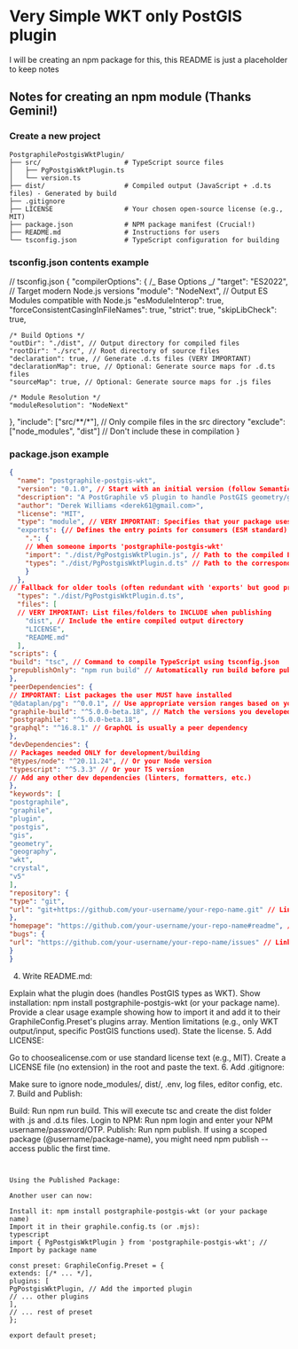 # Very Simple WKT only PostGIS plugin

I will be creating an npm package for this, this README is just a placeholder to keep notes

## Notes for creating an npm module (Thanks Gemini!)

### Create a new project

```
PostgraphilePostgisWktPlugin/
├── src/                     # TypeScript source files
│   ├── PgPostgisWktPlugin.ts
│   └── version.ts
├── dist/                    # Compiled output (JavaScript + .d.ts files) - Generated by build
├── .gitignore
├── LICENSE                  # Your chosen open-source license (e.g., MIT)
├── package.json             # NPM package manifest (Crucial!)
├── README.md                # Instructions for users
└── tsconfig.json            # TypeScript configuration for building
```

### tsconfig.json contents example

// tsconfig.json
{
"compilerOptions": {
/_ Base Options _/
"target": "ES2022", // Target modern Node.js versions
"module": "NodeNext", // Output ES Modules compatible with Node.js
"esModuleInterop": true,
"forceConsistentCasingInFileNames": true,
"strict": true,
"skipLibCheck": true,

    /* Build Options */
    "outDir": "./dist", // Output directory for compiled files
    "rootDir": "./src", // Root directory of source files
    "declaration": true, // Generate .d.ts files (VERY IMPORTANT)
    "declarationMap": true, // Optional: Generate source maps for .d.ts files
    "sourceMap": true, // Optional: Generate source maps for .js files

    /* Module Resolution */
    "moduleResolution": "NodeNext"

},
"include": ["src/**/*"], // Only compile files in the src directory
"exclude": ["node_modules", "dist"] // Don't include these in compilation
}

### package.json example



```json
{
  "name": "postgraphile-postgis-wkt",
  "version": "0.1.0", // Start with an initial version (follow Semantic Versioning)
  "description": "A PostGraphile v5 plugin to handle PostGIS geometry/geography types as WKT strings.",
  "author": "Derek Williams <derek61@gmail.com>",
  "license": "MIT",
  "type": "module", // VERY IMPORTANT: Specifies that your package uses ES Modules
  "exports": {// Defines the entry points for consumers (ESM standard)
    ".": {
    // When someone imports 'postgraphile-postgis-wkt'
    "import": "./dist/PgPostgisWktPlugin.js", // Path to the compiled ESM JavaScript file
    "types": "./dist/PgPostgisWktPlugin.d.ts" // Path to the corresponding type definition
    }
  },
// Fallback for older tools (often redundant with 'exports' but good practice)
  "types": "./dist/PgPostgisWktPlugin.d.ts",
  "files": [
  // VERY IMPORTANT: List files/folders to INCLUDE when publishing
    "dist", // Include the entire compiled output directory
    "LICENSE",
    "README.md"
  ],
"scripts": {
"build": "tsc", // Command to compile TypeScript using tsconfig.json
"prepublishOnly": "npm run build" // Automatically run build before publishing
},
"peerDependencies": {
// IMPORTANT: List packages the user MUST have installed
"@dataplan/pg": "^0.0.1", // Use appropriate version ranges based on your testing
"graphile-build": "^5.0.0-beta.18", // Match the versions you developed against
"postgraphile": "^5.0.0-beta.18",
"graphql": "^16.8.1" // GraphQL is usually a peer dependency
},
"devDependencies": {
// Packages needed ONLY for development/building
"@types/node": "^20.11.24", // Or your Node version
"typescript": "^5.3.3" // Or your TS version
// Add any other dev dependencies (linters, formatters, etc.)
},
"keywords": [
"postgraphile",
"graphile",
"plugin",
"postgis",
"gis",
"geometry",
"geography",
"wkt",
"crystal",
"v5"
],
"repository": {
"type": "git",
"url": "git+https://github.com/your-username/your-repo-name.git" // Link to your Git repo
},
"homepage": "https://github.com/your-username/your-repo-name#readme", // Link to repo/docs
"bugs": {
"url": "https://github.com/your-username/your-repo-name/issues" // Link to issue tracker
}
}
```

4. Write README.md:

Explain what the plugin does (handles PostGIS types as WKT).
Show installation: npm install postgraphile-postgis-wkt (or your package name).
Provide a clear usage example showing how to import it and add it to their GraphileConfig.Preset's plugins array.
Mention limitations (e.g., only WKT output/input, specific PostGIS functions used).
State the license.
5. Add LICENSE:

Go to choosealicense.com or use standard license text (e.g., MIT).
Create a LICENSE file (no extension) in the root and paste the text.
6. Add .gitignore:

Make sure to ignore node_modules/, dist/, .env, log files, editor config, etc.
7. Build and Publish:

Build: Run npm run build. This will execute tsc and create the dist folder with .js and .d.ts files.
Login to NPM: Run npm login and enter your NPM username/password/OTP.
Publish: Run npm publish.
If using a scoped package (@username/package-name), you might need npm publish --access public the first time.
```

```

```

Using the Published Package:

Another user can now:

Install it: npm install postgraphile-postgis-wkt (or your package name)
Import it in their graphile.config.ts (or .mjs):
typescript
import { PgPostgisWktPlugin } from 'postgraphile-postgis-wkt'; // Import by package name

const preset: GraphileConfig.Preset = {
extends: [/* ... */],
plugins: [
PgPostgisWktPlugin, // Add the imported plugin
// ... other plugins
],
// ... rest of preset
};

export default preset;

```

```
